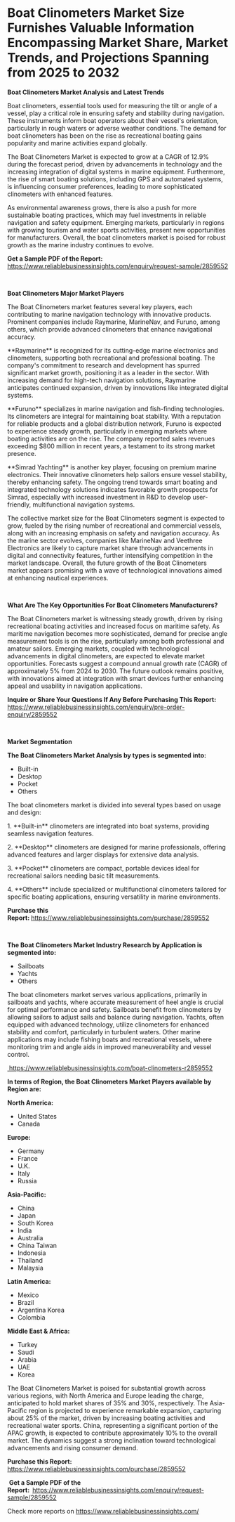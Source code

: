 <p><h1>Boat Clinometers Market Size Furnishes Valuable Information Encompassing Market Share, Market Trends, and Projections Spanning from 2025 to 2032</h1></p><p><strong>Boat Clinometers Market Analysis and Latest Trends</strong></p>
<p><p>Boat clinometers, essential tools used for measuring the tilt or angle of a vessel, play a critical role in ensuring safety and stability during navigation. These instruments inform boat operators about their vessel's orientation, particularly in rough waters or adverse weather conditions. The demand for boat clinometers has been on the rise as recreational boating gains popularity and marine activities expand globally.</p><p>The Boat Clinometers Market is expected to grow at a CAGR of 12.9% during the forecast period, driven by advancements in technology and the increasing integration of digital systems in marine equipment. Furthermore, the rise of smart boating solutions, including GPS and automated systems, is influencing consumer preferences, leading to more sophisticated clinometers with enhanced features. </p><p>As environmental awareness grows, there is also a push for more sustainable boating practices, which may fuel investments in reliable navigation and safety equipment. Emerging markets, particularly in regions with growing tourism and water sports activities, present new opportunities for manufacturers. Overall, the boat clinometers market is poised for robust growth as the marine industry continues to evolve.</p></p>
<p><strong>Get a Sample PDF of the Report:&nbsp;</strong> <a href="https://www.reliablebusinessinsights.com/enquiry/request-sample/2859552?utm_campaign=2215&utm_medium=2&utm_source=Github&utm_content=ia&utm_term=12032025&utm_id=boat-clinometers">https://www.reliablebusinessinsights.com/enquiry/request-sample/2859552</a></p>
<p>&nbsp;</p>
<p><strong>Boat Clinometers Major Market Players</strong></p>
<p><p>The Boat Clinometers market features several key players, each contributing to marine navigation technology with innovative products. Prominent companies include Raymarine, MarineNav, and Furuno, among others, which provide advanced clinometers that enhance navigational accuracy.</p><p>**Raymarine** is recognized for its cutting-edge marine electronics and clinometers, supporting both recreational and professional boating. The company's commitment to research and development has spurred significant market growth, positioning it as a leader in the sector. With increasing demand for high-tech navigation solutions, Raymarine anticipates continued expansion, driven by innovations like integrated digital systems.</p><p>**Furuno** specializes in marine navigation and fish-finding technologies. Its clinometers are integral for maintaining boat stability. With a reputation for reliable products and a global distribution network, Furuno is expected to experience steady growth, particularly in emerging markets where boating activities are on the rise. The company reported sales revenues exceeding $800 million in recent years, a testament to its strong market presence.</p><p>**Simrad Yachting** is another key player, focusing on premium marine electronics. Their innovative clinometers help sailors ensure vessel stability, thereby enhancing safety. The ongoing trend towards smart boating and integrated technology solutions indicates favorable growth prospects for Simrad, especially with increased investment in R&D to develop user-friendly, multifunctional navigation systems.</p><p>The collective market size for the Boat Clinometers segment is expected to grow, fueled by the rising number of recreational and commercial vessels, along with an increasing emphasis on safety and navigation accuracy. As the marine sector evolves, companies like MarineNav and Veethree Electronics are likely to capture market share through advancements in digital and connectivity features, further intensifying competition in the market landscape. Overall, the future growth of the Boat Clinometers market appears promising with a wave of technological innovations aimed at enhancing nautical experiences.</p></p>
<p>&nbsp;</p>
<p><strong>What Are The Key Opportunities For Boat Clinometers Manufacturers?</strong></p>
<p><p>The Boat Clinometers market is witnessing steady growth, driven by rising recreational boating activities and increased focus on maritime safety. As maritime navigation becomes more sophisticated, demand for precise angle measurement tools is on the rise, particularly among both professional and amateur sailors. Emerging markets, coupled with technological advancements in digital clinometers, are expected to elevate market opportunities. Forecasts suggest a compound annual growth rate (CAGR) of approximately 5% from 2024 to 2030. The future outlook remains positive, with innovations aimed at integration with smart devices further enhancing appeal and usability in navigation applications.</p></p>
<p><strong>Inquire or Share Your Questions If Any Before Purchasing This Report:</strong> <a href="https://www.reliablebusinessinsights.com/enquiry/pre-order-enquiry/2859552?utm_campaign=2215&utm_medium=2&utm_source=Github&utm_content=ia&utm_term=12032025&utm_id=boat-clinometers">https://www.reliablebusinessinsights.com/enquiry/pre-order-enquiry/2859552</a></p>
<p>&nbsp;</p>
<p><strong>Market Segmentation</strong></p>
<p><strong>The Boat Clinometers Market Analysis by types is segmented into:</strong></p>
<p><ul><li>Built-in</li><li>Desktop</li><li>Pocket</li><li>Others</li></ul></p>
<p><p>The boat clinometers market is divided into several types based on usage and design: </p><p>1. **Built-in** clinometers are integrated into boat systems, providing seamless navigation features. </p><p>2. **Desktop** clinometers are designed for marine professionals, offering advanced features and larger displays for extensive data analysis. </p><p>3. **Pocket** clinometers are compact, portable devices ideal for recreational sailors needing basic tilt measurements. </p><p>4. **Others** include specialized or multifunctional clinometers tailored for specific boating applications, ensuring versatility in marine environments.</p></p>
<p><strong>Purchase this Report:&nbsp;</strong><a href="https://www.reliablebusinessinsights.com/purchase/2859552?utm_campaign=2215&utm_medium=2&utm_source=Github&utm_content=ia&utm_term=12032025&utm_id=boat-clinometers">https://www.reliablebusinessinsights.com/purchase/2859552</a></p>
<p>&nbsp;</p>
<p><strong>The Boat Clinometers Market Industry Research by Application is segmented into:</strong></p>
<p><ul><li>Sailboats</li><li>Yachts</li><li>Others</li></ul></p>
<p><p>The boat clinometers market serves various applications, primarily in sailboats and yachts, where accurate measurement of heel angle is crucial for optimal performance and safety. Sailboats benefit from clinometers by allowing sailors to adjust sails and balance during navigation. Yachts, often equipped with advanced technology, utilize clinometers for enhanced stability and comfort, particularly in turbulent waters. Other marine applications may include fishing boats and recreational vessels, where monitoring trim and angle aids in improved maneuverability and vessel control.</p></p>
<p><a href="https://www.reliablebusinessinsights.com/boat-clinometers-r2859552?utm_campaign=2215&utm_medium=2&utm_source=Github&utm_content=ia&utm_term=12032025&utm_id=boat-clinometers">&nbsp;https://www.reliablebusinessinsights.com/boat-clinometers-r2859552</a></p>
<p><strong>In terms of Region, the Boat Clinometers Market Players available by Region are:</strong></p>
<p>
    <p> <strong> North America: </strong>
        <ul>
            <li>United States</li>
            <li>Canada</li>
        </ul>
        </p> 
    <p> <strong> Europe: </strong>
        <ul>
            <li>Germany</li>
            <li>France</li>
            <li>U.K.</li>
            <li>Italy</li>
            <li>Russia</li>
        </ul>
        </p> 
    <p> <strong> Asia-Pacific: </strong>
        <ul>
            <li>China</li>
            <li>Japan</li>
            <li>South Korea</li>
            <li>India</li>
            <li>Australia</li>
            <li>China Taiwan</li>
            <li>Indonesia</li>
            <li>Thailand</li>
            <li>Malaysia</li>
        </ul>
        </p> 
    <p> <strong> Latin America: </strong>
        <ul>
            <li>Mexico</li>
            <li>Brazil</li>
            <li>Argentina Korea</li>
            <li>Colombia</li>
        </ul>
        </p> 
    <p> <strong> Middle East & Africa: </strong>
        <ul>
            <li>Turkey</li>
            <li>Saudi</li>
            <li>Arabia</li>
            <li>UAE</li>
            <li>Korea</li>
        </ul>
    </p>
    </p>
<p><p>The Boat Clinometers Market is poised for substantial growth across various regions, with North America and Europe leading the charge, anticipated to hold market shares of 35% and 30%, respectively. The Asia-Pacific region is projected to experience remarkable expansion, capturing about 25% of the market, driven by increasing boating activities and recreational water sports. China, representing a significant portion of the APAC growth, is expected to contribute approximately 10% to the overall market. The dynamics suggest a strong inclination toward technological advancements and rising consumer demand.</p></p>
<p><strong>Purchase this Report: </strong><a href="https://www.reliablebusinessinsights.com/purchase/2859552?utm_campaign=2215&utm_medium=2&utm_source=Github&utm_content=ia&utm_term=12032025&utm_id=boat-clinometers">https://www.reliablebusinessinsights.com/purchase/2859552</a></p>
<p>&nbsp;<strong>Get a Sample PDF of the Report:&nbsp;&nbsp;</strong><a href="https://www.reliablebusinessinsights.com/enquiry/request-sample/2859552?utm_campaign=2215&utm_medium=2&utm_source=Github&utm_content=ia&utm_term=12032025&utm_id=boat-clinometers">https://www.reliablebusinessinsights.com/enquiry/request-sample/2859552</a></p>
<p><strong></strong></p>
<p>Check more reports on <a href="https://www.reliablebusinessinsights.com/?utm_campaign=2215&utm_medium=2&utm_source=Github&utm_content=ia&utm_term=12032025&utm_id=boat-clinometers">https://www.reliablebusinessinsights.com/</a></p>